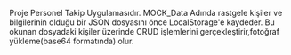 Proje Personel Takip Uygulamasıdır.
MOCK_Data Adında rastgele kişiler ve bilgilerinin olduğu bir JSON dosyasını önce LocalStorage'e kaydeder.
Bu okunan dosyadaki kişiler üzerinde CRUD işlemlerini gerçekleştirir,fotoğraf yükleme(base64 formatında) olur.
